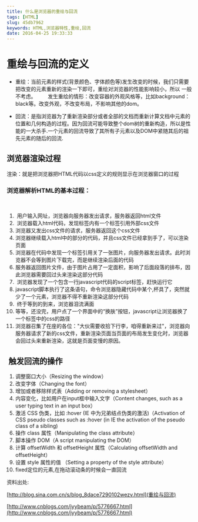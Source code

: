 ```yaml
---
title: 什么是浏览器的重绘与回流
tags: [HTML]
slug: 45db7962
keywords: HTML,浏览器特性,重绘,回流
date: 2016-04-25 19:33:33
---
```

# 重绘与回流的定义

- 重绘：当前元素的样式(背景颜色、字体颜色等)发生改变的时候，我们只需要把改变的元素重新的渲染一下即可，重绘对浏览器的性能影响较小，所以 一般不考虑。
　　发生重绘的情形：改变容器的外观风格等，比如background：black等。改变外观，不改变布局，不影响其他的dom。

- 回流：是指浏览器为了重新渲染部分或者全部的文档而重新计算文档中元素的位置和几何构造的过程。因为回流可能导致整个dom树的重新构造，所以是性能的一大杀手.一个元素的回流导致了其所有子元素以及DOM中紧随其后的祖先元素的随后的回流.
  
## 浏览器渲染过程　　

渲染：就是把浏览器把HTML代码以css定义的规则显示在浏览器窗口的过程 

### 浏览器解析HTML的基本过程：
 
1.  用户输入网址，浏览器向服务器发出请求，服务器返回html文件
2.  浏览器载入html代码，发现标签内有一个标签引用外部css文件
3. 浏览器又发出css文件的请求，服务器返回这个css文件
4. 浏览器继续载入html中的部分的代码，并且css文件已经拿到手了，可以渲染页面
5. 浏览器在代码中发现一个标签引用关了一张图片，向服务器发出请求。此时浏览器不会等到图片下载完，而是继续渲染后面的代码
6. 服务器返回图片文件，由于图片占用了一定面积，影响了后面段落的排布，因此浏览器需要回过头来渲染这部分代码
7.  浏览器发现了一个包含一行javascript代码的script标签，赶快运行它
8. javascript脚本执行了这条语句，命令浏览器隐藏代码中某个,杯具了，突然就少了一个元素，浏览器不得不重新渲染这部分代码
9.  终于等到的到来，浏览器泪流满面 
10. 等等，还没完，用户点了一个界面中的“换肤”按钮，javascript让浏览器换了一个标签中的css的路径
11. 浏览器召集了在座的各位："大伙需要收拾下行李，咱得重新来过"，浏览器向服务器请求了新的css文件，重新渲染页面当页面的布局发生变化时，浏览器会回过头来重新渲染，这就是页面变慢的原因。



##  触发回流的操作

1. 调整窗口大小（Resizing the window）
2. 改变字体（Changing the font）
3. 增加或者移除样式表（Adding or removing a stylesheet）
4. 内容变化，比如用户在input框中输入文字（Content changes, such as a user typing text in an input box）
5. 激活 CSS 伪类，比如 :hover (IE 中为兄弟结点伪类的激活)（Activation of CSS pseudo classes such as :hover (in IE the activation of the pseudo class of a sibling)
6. 操作 class 属性（Manipulating the class attribute）
7. 脚本操作 DOM（A script manipulating the DOM）
8. 计算 offsetWidth 和 offsetHeight 属性（Calculating offsetWidth and offsetHeight）
9. 设置 style 属性的值 （Setting a property of the style attribute）
10. fixed定位的元素,在拖动滚动条的时候会一直回流


资料出处:

[http://blog.sina.com.cn/s/blog_8dace7290102wezv.html](重绘与回流)

[http://www.cnblogs.com/jyybeam/p/5776667.html](http://www.cnblogs.com/jyybeam/p/5776667.html)